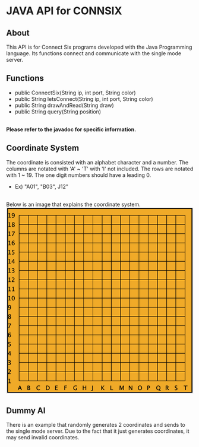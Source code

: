 # JAVA API for CONNSIX

## About
This API is for Connect Six programs developed with the Java Programming language. Its functions connect and communicate with the single mode server.

## Functions
* public ConnectSix(String ip, int port, String color)
* public String letsConnect(String ip, int port, String color)
* public String drawAndRead(String draw)
* public String query(String position)
<br>
<b>Please refer to the javadoc for specific information.</b>

## Coordinate System
The coordinate is consisted with an alphabet character and a number. The columns are notated with 'A' ~ 'T' with 'I' not included. The rows are notated with 1 ~ 19. The one digit numbers should have a leading 0.
* Ex) "A01", "B03", J12"
<br>
Below is an image that explains the coordinate system.
<br>
<img src="./image/coordinate_system.png" alt="coordinate system" width="600"/>

## Dummy AI
There is an example that randomly generates 2 coordinates and sends to the single mode server. Due to the fact that it just generates coordinates, it may send invalid coordinates.
